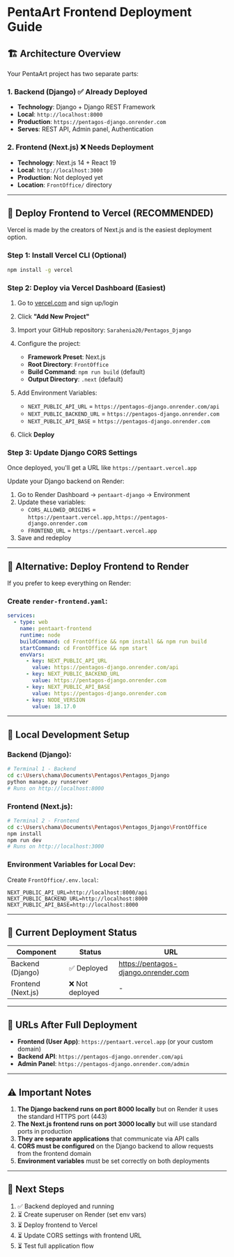 # PentaArt Frontend Deployment Guide

## 🏗️ Architecture Overview

Your PentaArt project has two separate parts:

### 1. **Backend (Django)** ✅ Already Deployed
- **Technology**: Django + Django REST Framework
- **Local**: `http://localhost:8000`
- **Production**: `https://pentagos-django.onrender.com`
- **Serves**: REST API, Admin panel, Authentication

### 2. **Frontend (Next.js)** ❌ Needs Deployment
- **Technology**: Next.js 14 + React 19
- **Local**: `http://localhost:3000`
- **Production**: Not deployed yet
- **Location**: `FrontOffice/` directory

---

## 🚀 Deploy Frontend to Vercel (RECOMMENDED)

Vercel is made by the creators of Next.js and is the easiest deployment option.

### Step 1: Install Vercel CLI (Optional)
```bash
npm install -g vercel
```

### Step 2: Deploy via Vercel Dashboard (Easiest)

1. Go to [vercel.com](https://vercel.com) and sign up/login
2. Click **"Add New Project"**
3. Import your GitHub repository: `Sarahenia20/Pentagos_Django`
4. Configure the project:
   - **Framework Preset**: Next.js
   - **Root Directory**: `FrontOffice`
   - **Build Command**: `npm run build` (default)
   - **Output Directory**: `.next` (default)
   
5. Add Environment Variables:
   - `NEXT_PUBLIC_API_URL` = `https://pentagos-django.onrender.com/api`
   - `NEXT_PUBLIC_BACKEND_URL` = `https://pentagos-django.onrender.com`
   - `NEXT_PUBLIC_API_BASE` = `https://pentagos-django.onrender.com`

6. Click **Deploy**

### Step 3: Update Django CORS Settings

Once deployed, you'll get a URL like `https://pentaart.vercel.app`

Update your Django backend on Render:
1. Go to Render Dashboard → `pentaart-django` → Environment
2. Update these variables:
   - `CORS_ALLOWED_ORIGINS` = `https://pentaart.vercel.app,https://pentagos-django.onrender.com`
   - `FRONTEND_URL` = `https://pentaart.vercel.app`
3. Save and redeploy

---

## 🔄 Alternative: Deploy Frontend to Render

If you prefer to keep everything on Render:

### Create `render-frontend.yaml`:
```yaml
services:
  - type: web
    name: pentaart-frontend
    runtime: node
    buildCommand: cd FrontOffice && npm install && npm run build
    startCommand: cd FrontOffice && npm start
    envVars:
      - key: NEXT_PUBLIC_API_URL
        value: https://pentagos-django.onrender.com/api
      - key: NEXT_PUBLIC_BACKEND_URL
        value: https://pentagos-django.onrender.com
      - key: NEXT_PUBLIC_API_BASE
        value: https://pentagos-django.onrender.com
      - key: NODE_VERSION
        value: 18.17.0
```

---

## 🧪 Local Development Setup

### Backend (Django):
```bash
# Terminal 1 - Backend
cd c:\Users\chama\Documents\Pentagos\Pentagos_Django
python manage.py runserver
# Runs on http://localhost:8000
```

### Frontend (Next.js):
```bash
# Terminal 2 - Frontend
cd c:\Users\chama\Documents\Pentagos\Pentagos_Django\FrontOffice
npm install
npm run dev
# Runs on http://localhost:3000
```

### Environment Variables for Local Dev:
Create `FrontOffice/.env.local`:
```env
NEXT_PUBLIC_API_URL=http://localhost:8000/api
NEXT_PUBLIC_BACKEND_URL=http://localhost:8000
NEXT_PUBLIC_API_BASE=http://localhost:8000
```

---

## 📝 Current Deployment Status

| Component | Status | URL |
|-----------|--------|-----|
| Backend (Django) | ✅ Deployed | https://pentagos-django.onrender.com |
| Frontend (Next.js) | ❌ Not deployed | - |

---

## 🔗 URLs After Full Deployment

- **Frontend (User App)**: `https://pentaart.vercel.app` (or your custom domain)
- **Backend API**: `https://pentagos-django.onrender.com/api`
- **Admin Panel**: `https://pentagos-django.onrender.com/admin`

---

## ⚠️ Important Notes

1. **The Django backend runs on port 8000 locally** but on Render it uses the standard HTTPS port (443)
2. **The Next.js frontend runs on port 3000 locally** but will use standard ports in production
3. **They are separate applications** that communicate via API calls
4. **CORS must be configured** on the Django backend to allow requests from the frontend domain
5. **Environment variables** must be set correctly on both deployments

---

## 🎯 Next Steps

1. ✅ Backend deployed and running
2. ⏳ Create superuser on Render (set env vars)
3. ⏳ Deploy frontend to Vercel
4. ⏳ Update CORS settings with frontend URL
5. ⏳ Test full application flow
